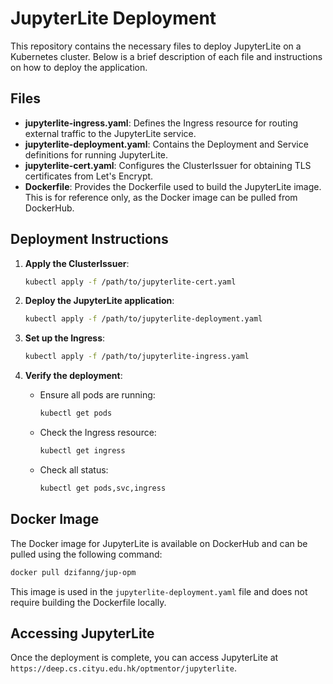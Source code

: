 
# JupyterLite Deployment

This repository contains the necessary files to deploy JupyterLite on a Kubernetes cluster. Below is a brief description of each file and instructions on how to deploy the application.

## Files

- **jupyterlite-ingress.yaml**: Defines the Ingress resource for routing external traffic to the JupyterLite service.
- **jupyterlite-deployment.yaml**: Contains the Deployment and Service definitions for running JupyterLite.
- **jupyterlite-cert.yaml**: Configures the ClusterIssuer for obtaining TLS certificates from Let's Encrypt.
- **Dockerfile**: Provides the Dockerfile used to build the JupyterLite image. This is for reference only, as the Docker image can be pulled from DockerHub.

## Deployment Instructions

1. **Apply the ClusterIssuer**:
    ```sh
    kubectl apply -f /path/to/jupyterlite-cert.yaml
    ```

2. **Deploy the JupyterLite application**:
    ```sh
    kubectl apply -f /path/to/jupyterlite-deployment.yaml
    ```

3. **Set up the Ingress**:
    ```sh
    kubectl apply -f /path/to/jupyterlite-ingress.yaml
    ```

4. **Verify the deployment**:
    - Ensure all pods are running:
        ```sh
        kubectl get pods
        ```
    - Check the Ingress resource:
        ```sh
        kubectl get ingress
        ```
    - Check all status:
        ```sh
        kubectl get pods,svc,ingress
        ```

## Docker Image

The Docker image for JupyterLite is available on DockerHub and can be pulled using the following command:
```sh
docker pull dzifanng/jup-opm
```

This image is used in the `jupyterlite-deployment.yaml` file and does not require building the Dockerfile locally.

## Accessing JupyterLite

Once the deployment is complete, you can access JupyterLite at `https://deep.cs.cityu.edu.hk/optmentor/jupyterlite`.

